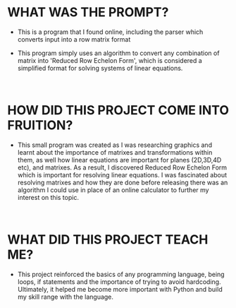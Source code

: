 # WHAT WAS THE PROMPT?

- This is a program that I found online, including the parser which converts input into a row matrix format

- This program simply uses an algorithm to convert any combination of matrix into 'Reduced Row Echelon Form', which is considered a simplified format for solving systems of linear equations. 

<br>

# HOW DID THIS PROJECT COME INTO FRUITION?

- This small program was created as I was researching graphics and learnt about the importance of matrixes and transformations within them, as well how linear equations are important for planes (2D,3D,4D etc), and matrixes. As a result, I discovered Reduced Row Echelon Form which is important for resolving linear equations. I was fascinated about resolving matrixes and how they are done before releasing there was an algorithm I could use in place of an online calculator to further my interest on this topic.    

<br>

# WHAT DID THIS PROJECT TEACH ME?

- This project reinforced the basics of any programming language, being loops, if statements and the importance of trying to avoid hardcoding. Ultimately, it helped me become more important with Python and build my skill range with the language. 